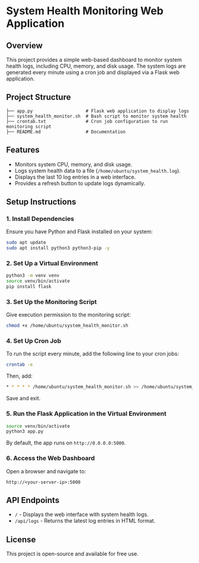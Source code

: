 # System Health Monitoring Web Application

## Overview
This project provides a simple web-based dashboard to monitor system health logs, including CPU, memory, and disk usage. The system logs are generated every minute using a cron job and displayed via a Flask web application.

## Project Structure
```
├── app.py                    # Flask web application to display logs
├── system_health_monitor.sh  # Bash script to monitor system health
├── crontab.txt               # Cron job configuration to run monitoring script
├── README.md                 # Documentation
```

## Features
- Monitors system CPU, memory, and disk usage.
- Logs system health data to a file (`/home/ubuntu/system_health.log`).
- Displays the last 10 log entries in a web interface.
- Provides a refresh button to update logs dynamically.

## Setup Instructions

### 1. Install Dependencies
Ensure you have Python and Flask installed on your system:
```sh
sudo apt update
sudo apt install python3 python3-pip -y
```

### 2. Set Up a Virtual Environment
```sh
python3 -m venv venv
source venv/bin/activate
pip install flask
```

### 3. Set Up the Monitoring Script
Give execution permission to the monitoring script:
```sh
chmod +x /home/ubuntu/system_health_monitor.sh
```

### 4. Set Up Cron Job
To run the script every minute, add the following line to your cron jobs:
```sh
crontab -e
```
Then, add:
```sh
* * * * * /home/ubuntu/system_health_monitor.sh >> /home/ubuntu/system_health.log 2>&1
```
Save and exit.

### 5. Run the Flask Application in the Virtual Environment
```sh
source venv/bin/activate
python3 app.py
```
By default, the app runs on `http://0.0.0.0:5000`.

### 6. Access the Web Dashboard
Open a browser and navigate to:
```
http://<your-server-ip>:5000
```

## API Endpoints
- `/` - Displays the web interface with system health logs.
- `/api/logs` - Returns the latest log entries in HTML format.

## License
This project is open-source and available for free use.

